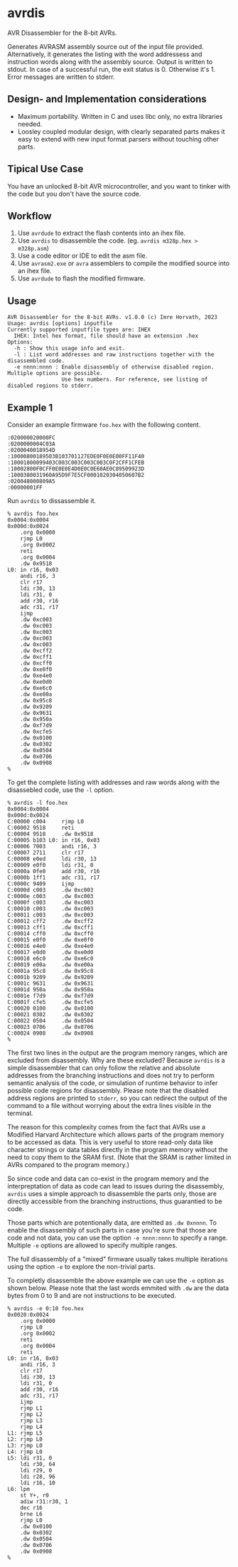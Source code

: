 # avrdis
AVR Disassembler for the 8-bit AVRs.

Generates AVRASM assembly source out of the input file provided. Alternatively, it generates the listing with the word addressess and instruction words along with the assembly source.
Output is written to stdout. In case of a successful run, the exit status is 0. Otherwise it's 1. Error messages are written to stderr.

## Design- and Implementation considerations

- Maximum portability. Written in C and uses libc only, no extra libraries needed.
- Loosley coupled modular design, with clearly separated parts makes it easy to extend with new input format parsers without touching other parts.

## Tipical Use Case

You have an unlocked 8-bit AVR microcontroller, and you want to tinker with the code but you don't have the source code.

## Workflow

1. Use `avrdude` to extract the flash contents into an ihex file.
2. Use `avrdis` to disassemble the code. (eg. `avrdis m328p.hex > m328p.asm`)
3. Use a code editor or IDE to edit the asm file.
4. Use `avrasm2.exe` or `avra` assemblers to compile the modified source into an ihex file.
5. Use `avrdude` to flash the modified firmware.

## Usage

```
AVR Disassembler for the 8-bit AVRs. v1.0.0 (c) Imre Horvath, 2023
Usage: avrdis [options] inputfile
Currently supported inputfile types are: IHEX
  IHEX: Intel hex format, file should have an extension .hex
Options:
  -h : Show this usage info and exit.
  -l : List word addresses and raw instructions together with the disassembled code.
  -e nnnn:nnnn : Enable disassembly of otherwise disabled region. Multiple options are possible.
                 Use hex numbers. For reference, see listing of disabled regions to stderr.
```

## Example 1

Consider an example firmware `foo.hex` with the following content.
```
:020000020000FC
:0200000004C03A
:0200040018954D
:10000800189503B103701127EDE0F0E0E00FF11F40
:10001800099403C003C003C003C003C0F2CFF1CFEB
:10002800F0CFF0E0E0E4D0E0C0E60AE0C89509923D
:1000380031960A95D9F7E5CF0001020304050607B2
:020048000809A5
:00000001FF
```
Run `avrdis` to dissassemble it.
```
% avrdis foo.hex
0x0004:0x0004
0x000d:0x0024
    .org 0x0000
    rjmp L0
    .org 0x0002
    reti
    .org 0x0004
    .dw 0x9518
L0: in r16, 0x03
    andi r16, 3
    clr r17
    ldi r30, 13
    ldi r31, 0
    add r30, r16
    adc r31, r17
    ijmp
    .dw 0xc003
    .dw 0xc003
    .dw 0xc003
    .dw 0xc003
    .dw 0xc003
    .dw 0xcff2
    .dw 0xcff1
    .dw 0xcff0
    .dw 0xe0f0
    .dw 0xe4e0
    .dw 0xe0d0
    .dw 0xe6c0
    .dw 0xe00a
    .dw 0x95c8
    .dw 0x9209
    .dw 0x9631
    .dw 0x950a
    .dw 0xf7d9
    .dw 0xcfe5
    .dw 0x0100
    .dw 0x0302
    .dw 0x0504
    .dw 0x0706
    .dw 0x0908
% 
```
To get the complete listing with addresses and raw words along with the disassebled code, use the `-l` option.
```
% avrdis -l foo.hex
0x0004:0x0004
0x000d:0x0024
C:00000 c004     rjmp L0
C:00002 9518     reti
C:00004 9518     .dw 0x9518
C:00005 b103 L0: in r16, 0x03
C:00006 7003     andi r16, 3
C:00007 2711     clr r17
C:00008 e0ed     ldi r30, 13
C:00009 e0f0     ldi r31, 0
C:0000a 0fe0     add r30, r16
C:0000b 1ff1     adc r31, r17
C:0000c 9409     ijmp
C:0000d c003     .dw 0xc003
C:0000e c003     .dw 0xc003
C:0000f c003     .dw 0xc003
C:00010 c003     .dw 0xc003
C:00011 c003     .dw 0xc003
C:00012 cff2     .dw 0xcff2
C:00013 cff1     .dw 0xcff1
C:00014 cff0     .dw 0xcff0
C:00015 e0f0     .dw 0xe0f0
C:00016 e4e0     .dw 0xe4e0
C:00017 e0d0     .dw 0xe0d0
C:00018 e6c0     .dw 0xe6c0
C:00019 e00a     .dw 0xe00a
C:0001a 95c8     .dw 0x95c8
C:0001b 9209     .dw 0x9209
C:0001c 9631     .dw 0x9631
C:0001d 950a     .dw 0x950a
C:0001e f7d9     .dw 0xf7d9
C:0001f cfe5     .dw 0xcfe5
C:00020 0100     .dw 0x0100
C:00021 0302     .dw 0x0302
C:00022 0504     .dw 0x0504
C:00023 0706     .dw 0x0706
C:00024 0908     .dw 0x0908
% 
```
The first two lines in the output are the program memory ranges, which are excluded from disassembly. Why are these excluded? Because `avrdis` is a simple disassembler that can only follow the relative and absolute addresses from the branching instructions and does not try to perform semantic analysis of the code, or simulation of runtime behavior to infer possible code regions for disassembly. Please note that the disabled address regions are printed to `stderr`, so you can redirect the output of the command to a file without worrying about the extra lines visible in the terminal.

The reason for this complexity comes from the fact that AVRs use a Modified Harvard Architecture which allows parts of the program memory to be accessed as data. This is very useful to store read-only data like character strings or data tables directly in the program memory without the need to copy them to the SRAM first. (Note that the SRAM is rather limited in AVRs compared to the program memory.)

So since code and data can co-exist in the program memory and the interpreptation of data as code can lead to issues during the disassembly, `avrdis` uses a simple approach to disassemble the parts only, those are directly accessible from the branching instructions, thus guarantied to be code.

Those parts which are potentionally data, are emitted as `.dw 0xnnnn`. To enable the disassembly of such parts in case you're sure that those are code and not data, you can use the option `-e nnnn:nnnn` to specify a range. Multiple `-e` options are allowed to specify multiple ranges.

The full disassembly of a "mixed" firmware usually takes multiple iterations using the option `-e` to explore the non-trivial parts.

To completly disassemble the above example we can use the `-e` option as shown below. Please note that the last words emmited with `.dw` are the data bytes from 0 to 9 and are not instructions to be executed.
```
% avrdis -e 0:10 foo.hex
0x0020:0x0024
    .org 0x0000
    rjmp L0
    .org 0x0002
    reti
    .org 0x0004
    reti
L0: in r16, 0x03
    andi r16, 3
    clr r17
    ldi r30, 13
    ldi r31, 0
    add r30, r16
    adc r31, r17
    ijmp
    rjmp L1
    rjmp L2
    rjmp L3
    rjmp L4
L1: rjmp L5
L2: rjmp L0
L3: rjmp L0
L4: rjmp L0
L5: ldi r31, 0
    ldi r30, 64
    ldi r29, 0
    ldi r28, 96
    ldi r16, 10
L6: lpm
    st Y+, r0
    adiw r31:r30, 1
    dec r16
    brne L6
    rjmp L0
    .dw 0x0100
    .dw 0x0302
    .dw 0x0504
    .dw 0x0706
    .dw 0x0908
% 
```
